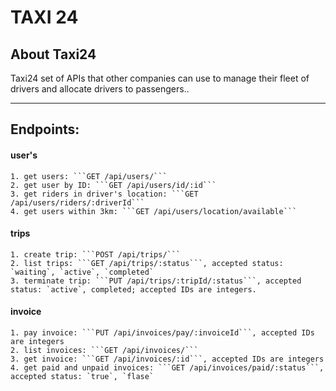 # TAXI 24

## About Taxi24

Taxi24 set of APIs that other companies can use to manage their fleet of drivers and
allocate drivers to passengers..

---

## Endpoints:

#### user's

    1. get users: ```GET /api/users/```
    2. get user by ID: ```GET /api/users/id/:id```
    3. get riders in driver's location: ```GET /api/users/riders/:driverId```
    4. get users within 3km: ```GET /api/users/location/available```

#### trips

    1. create trip: ```POST /api/trips/```
    2. list trips: ```GET /api/trips/:status```, accepted status: `waiting`, `active`, `completed`
    3. terminate trip: ```PUT /api/trips/:tripId/:status```, accepted status: `active`, completed; accepted IDs are integers.

#### invoice

    1. pay invoice: ```PUT /api/invoices/pay/:invoiceId```, accepted IDs are integers
    2. list invoices: ```GET /api/invoices/```
    3. get invoice: ```GET /api/invoices/:id```, accepted IDs are integers
    4. get paid and unpaid invoices: ```GET /api/invoices/paid/:status```, accepted status: `true`, `flase`
